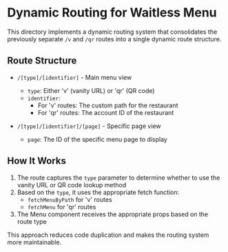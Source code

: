 # Dynamic Routing for Waitless Menu

This directory implements a dynamic routing system that consolidates the previously separate `/v` and `/qr` routes into a single dynamic route structure.

## Route Structure

- `/[type]/[identifier]` - Main menu view
  - `type`: Either 'v' (vanity URL) or 'qr' (QR code)
  - `identifier`: 
    - For 'v' routes: The custom path for the restaurant
    - For 'qr' routes: The account ID of the restaurant

- `/[type]/[identifier]/[page]` - Specific page view
  - `page`: The ID of the specific menu page to display

## How It Works

1. The route captures the `type` parameter to determine whether to use the vanity URL or QR code lookup method
2. Based on the `type`, it uses the appropriate fetch function:
   - `fetchMenuByPath` for 'v' routes
   - `fetchMenu` for 'qr' routes
3. The Menu component receives the appropriate props based on the route type

This approach reduces code duplication and makes the routing system more maintainable.
